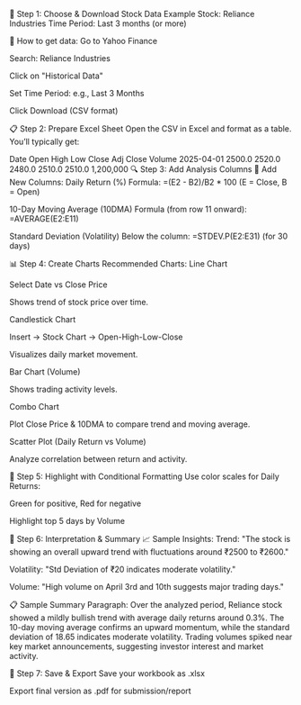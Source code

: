 🧩 Step 1: Choose & Download Stock Data
Example Stock: Reliance Industries
Time Period: Last 3 months (or more)

🔗 How to get data:
Go to Yahoo Finance

Search: Reliance Industries

Click on "Historical Data"

Set Time Period: e.g., Last 3 Months

Click Download (CSV format)

📋 Step 2: Prepare Excel Sheet
Open the CSV in Excel and format as a table. You’ll typically get:


Date	Open	High	Low	Close	Adj Close	Volume
2025-04-01	2500.0	2520.0	2480.0	2510.0	2510.0	1,200,000
🔍 Step 3: Add Analysis Columns
🧮 Add New Columns:
Daily Return (%)
Formula:
=(E2 - B2)/B2 * 100
(E = Close, B = Open)

10-Day Moving Average (10DMA)
Formula (from row 11 onward):
=AVERAGE(E2:E11)

Standard Deviation (Volatility)
Below the column:
=STDEV.P(E2:E31) (for 30 days)

📊 Step 4: Create Charts
Recommended Charts:
Line Chart

Select Date vs Close Price

Shows trend of stock price over time.

Candlestick Chart

Insert → Stock Chart → Open-High-Low-Close

Visualizes daily market movement.

Bar Chart (Volume)

Shows trading activity levels.

Combo Chart

Plot Close Price & 10DMA to compare trend and moving average.

Scatter Plot (Daily Return vs Volume)

Analyze correlation between return and activity.

📌 Step 5: Highlight with Conditional Formatting
Use color scales for Daily Returns:

Green for positive, Red for negative

Highlight top 5 days by Volume

📑 Step 6: Interpretation & Summary
📈 Sample Insights:
Trend: "The stock is showing an overall upward trend with fluctuations around ₹2500 to ₹2600."

Volatility: "Std Deviation of ₹20 indicates moderate volatility."

Volume: "High volume on April 3rd and 10th suggests major trading days."

📋 Sample Summary Paragraph:
Over the analyzed period, Reliance stock showed a mildly bullish trend with average daily returns around 0.3%. The 10-day moving average confirms an upward momentum, while the standard deviation of 18.65 indicates moderate volatility. Trading volumes spiked near key market announcements, suggesting investor interest and market activity.

💾 Step 7: Save & Export
Save your workbook as .xlsx

Export final version as .pdf for submission/report
